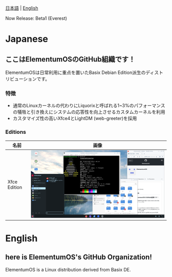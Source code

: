 [日本語](#japanese) | [English](#english)

Now Release: Beta1 (Everest)
<!-- Next: 1.0 (Fuji) -->

# Japanese
## ここはElementumOSのGitHub組織です！
ElementumOSは日常利用に重点を置いたBasix Debian Edition派生のディストリビューションです。

### 特徴
* 通常のLinuxカーネルの代わりにLiquorixと呼ばれる1~3%のパフォーマンスの犠牲と引き換えにシステムの応答性を向上させるカスタムカーネルを利用
* カスタマイズ性の高いXfce4とLightDM (web-greeter)を採用

### Editions
| 名前                     | 画像 | 
| ------------------------ | ---- | 
| Xfce Edition             |   ![](assets/xfce-edition.png)   | 

# English
## here is ElementumOS's GitHub Organization!
ElementumOS is a Linux distribution derived from Basix DE.

